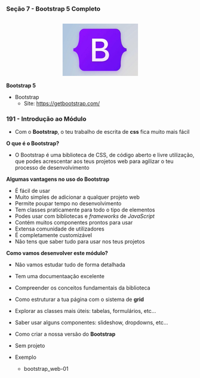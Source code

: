 ##
### Seção 7 - Bootstrap 5 Completo
##

<p align="center">
  <img alt="...." src="../Seção 7 - Bootstrap 5 Completo/assets/bootstrap.jpg" width="40%">
</p>


**Bootstrap 5**

- Bootstrap
    - Site: https://getbootstrap.com/


### 191 - Introdução ao Módulo


- Com o **Bootstrap**, o teu trabalho de escrita de **css** fica muito mais fácil

**O que é o Bootstrap?**

- O Bootstrap é uma biblioteca de CSS, de código aberto e livre utilização, que podes acrescentar aos teus projetos web para agilizar o teu processo de desenvolvimento


**Algumas vantagens no uso do Bootstrap**

- É fácil de usar
- Muito simples de adicionar a qualquer projeto web
- Permite poupar tempo no desenvolvimento
- Tem classes praticamente para todo o tipo de elementos
- Podes usar com bibliotecas e *frameworks* de *JavaScript*
- Contém muitos componentes prontos para usar
- Extensa comunidade de utilizadores
- É completamente customizável
- Não tens que saber tudo para usar nos teus projetos


**Como vamos desenvolver este módulo?**

- Não vamos estudar tudo de forma detalhada
- Tem uma documentaação excelente
- Compreender os conceitos fundamentais da biblioteca
- Como estruturar a tua página com o sistema de **grid**
- Explorar as classes mais úteis: tabelas, formulários, etc...
- Saber usar alguns componentes: slideshow, dropdowns, etc...
- Como criar a nossa versão do **Bootstrap**




- Sem projeto
- Exemplo
    - bootstrap_web-01


































































